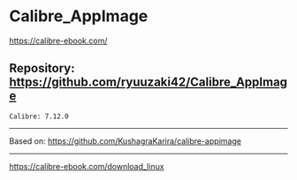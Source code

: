 
# Calibre_AppImage
https://calibre-ebook.com/

## Repository: https://github.com/ryuuzaki42/Calibre_AppImage
    Calibre: 7.12.0

---
Based on: https://github.com/KushagraKarira/calibre-appimage

---
https://calibre-ebook.com/download_linux

